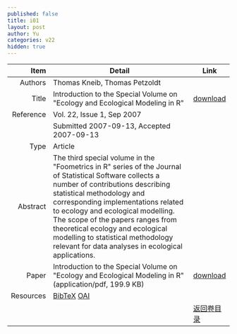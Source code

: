 ```yaml
---
published: false
title: i01
layout: post
author: Yu
categories: v22
hidden: true
---
```


| Item | Detail | Link |
|---:|---|---|
| Authors | Thomas Kneib, Thomas Petzoldt| |
| Title |Introduction to the Special Volume on "Ecology and Ecological Modeling in R" | [download](http://www.jstatsoft.org/v22/i01/paper) |
| Reference |Vol. 22, Issue 1, Sep 2007 | |
| | Submitted 2007-09-13, Accepted 2007-09-13| | 
| Type | Article| |
| Abstract | The third special volume in the "Foometrics in R" series of the Journal of Statistical Software collects a number of contributions describing statistical methodology and corresponding implementations related to ecology and ecological modelling. The scope of the papers ranges from theoretical ecology and ecological modelling to statistical methodology relevant for data analyses in ecological applications.| |
| Paper | Introduction to the Special Volume on "Ecology and Ecological Modeling in R"  (application/pdf, 199.9 KB)| [download](http://www.jstatsoft.org/v22/i01/paper) |
| Resources | [BibTeX](http://www.jstatsoft.org/v22/i01/bibtex) [OAI](http://www.jstatsoft.org/oai?verb=GetRecord&identifier=oai.jstatsoft/v22/i01&prefix=oai_dc)| |
| |  | [返回卷目录]({{site.baseurl}}/volume/v22.html) |